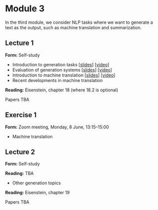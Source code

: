 # Module 3

In the third module, we consider NLP tasks where we want to generate a text as the output, such as machine translation and summarization.


## Lecture 1

**Form:** Self-study

* Introduction to generation tasks [[slides](slides/slides-311.pdf)] [[video](https://youtu.be/rQgA09R8kSM)]
* Evaluation of generation systems [[slides](slides/slides-312.pdf)] [[video](https://youtu.be/pJHmKn2FDRY)]
* Introduction to machine translation [[slides](slides/slides-313.pdf)] [[video](https://youtu.be/_4F9cXe7dWc)]
* Recent developments in machine translation

**Reading:** Eisenstein, chapter 18 (where 18.2 is optional)

Papers TBA

## Exercise 1

**Form:** Zoom meeting, Monday, 8 June, 13:15–15:00

* Machine translation

## Lecture 2

**Form:** Self-study

**Reading:** TBA

* Other generation topics

**Reading:** Eisenstein, chapter 19

Papers TBA

